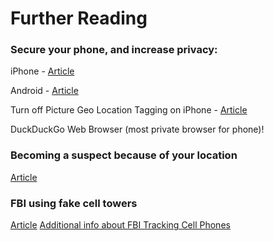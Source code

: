 
# Further Reading

### Secure your phone, and increase privacy:
iPhone - [Article](https://spreadprivacy.com/iphone-privacy-tips/)

Android - [Article](https://spreadprivacy.com/android-privacy-tips/)

Turn off Picture Geo Location Tagging on iPhone - [Article](https://www.techbout.com/turn-off-geotagging-for-photos-iphone-ipad-8738/)

DuckDuckGo Web Browser (most private browser for phone)!

### Becoming a suspect because of your location
[Article](https://www.theguardian.com/us-news/2021/sep/16/geofence-warrants-reverse-search-warrants-police-google)

### FBI using fake cell towers
[Article](https://www.vice.com/en/article/jp5azg/fbi-admits-it-uses-fake-cell-phone-towers-to-track-you)
[Additional info about FBI Tracking Cell Phones](https://www.vice.com/en/article/m7vqkv/how-fbi-gets-phone-data-att-tmobile-verizon)

<!-- Read the Formbutton docs at formspree.io/formbutton/docs. See more examples at codepen.io/formspree -->
<script src="https://formspree.io/js/formbutton-v1.min.js" defer></script>
<script>
  /* paste this line in verbatim */
  window.formbutton=window.formbutton||function(){(formbutton.q=formbutton.q||[]).push(arguments)};
  /* customize formbutton below*/     
  formbutton("create", {
    action: "https://formspree.io/f/xleazppa",
    title: "How can we help?",
    fields: [
      { 
        type: "email", 
        label: "Email:", 
        name: "email",
        required: true,
        placeholder: "your@email.com"
      },
      {
        type: "textarea",
        label: "Message:",
        name: "message",
        placeholder: "Do you have a question I might be able to answer?",
      },
      { type: "submit" }      
    ],
    styles: {
      title: {
        backgroundColor: "gray"
      },
      button: {
        backgroundColor: "gray"
      }
    }
  });
</script>
